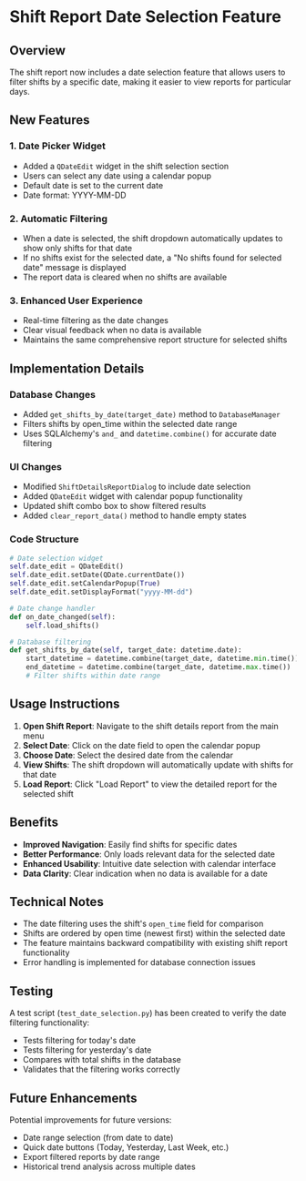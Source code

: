 # Shift Report Date Selection Feature

## Overview

The shift report now includes a date selection feature that allows users to filter shifts by a specific date, making it easier to view reports for particular days.

## New Features

### 1. Date Picker Widget
- Added a `QDateEdit` widget in the shift selection section
- Users can select any date using a calendar popup
- Default date is set to the current date
- Date format: YYYY-MM-DD

### 2. Automatic Filtering
- When a date is selected, the shift dropdown automatically updates to show only shifts for that date
- If no shifts exist for the selected date, a "No shifts found for selected date" message is displayed
- The report data is cleared when no shifts are available

### 3. Enhanced User Experience
- Real-time filtering as the date changes
- Clear visual feedback when no data is available
- Maintains the same comprehensive report structure for selected shifts

## Implementation Details

### Database Changes
- Added `get_shifts_by_date(target_date)` method to `DatabaseManager`
- Filters shifts by open_time within the selected date range
- Uses SQLAlchemy's `and_` and `datetime.combine()` for accurate date filtering

### UI Changes
- Modified `ShiftDetailsReportDialog` to include date selection
- Added `QDateEdit` widget with calendar popup functionality
- Updated shift combo box to show filtered results
- Added `clear_report_data()` method to handle empty states

### Code Structure
```python
# Date selection widget
self.date_edit = QDateEdit()
self.date_edit.setDate(QDate.currentDate())
self.date_edit.setCalendarPopup(True)
self.date_edit.setDisplayFormat("yyyy-MM-dd")

# Date change handler
def on_date_changed(self):
    self.load_shifts()

# Database filtering
def get_shifts_by_date(self, target_date: datetime.date):
    start_datetime = datetime.combine(target_date, datetime.min.time())
    end_datetime = datetime.combine(target_date, datetime.max.time())
    # Filter shifts within date range
```

## Usage Instructions

1. **Open Shift Report**: Navigate to the shift details report from the main menu
2. **Select Date**: Click on the date field to open the calendar popup
3. **Choose Date**: Select the desired date from the calendar
4. **View Shifts**: The shift dropdown will automatically update with shifts for that date
5. **Load Report**: Click "Load Report" to view the detailed report for the selected shift

## Benefits

- **Improved Navigation**: Easily find shifts for specific dates
- **Better Performance**: Only loads relevant data for the selected date
- **Enhanced Usability**: Intuitive date selection with calendar interface
- **Data Clarity**: Clear indication when no data is available for a date

## Technical Notes

- The date filtering uses the shift's `open_time` field for comparison
- Shifts are ordered by open time (newest first) within the selected date
- The feature maintains backward compatibility with existing shift report functionality
- Error handling is implemented for database connection issues

## Testing

A test script (`test_date_selection.py`) has been created to verify the date filtering functionality:
- Tests filtering for today's date
- Tests filtering for yesterday's date
- Compares with total shifts in the database
- Validates that the filtering works correctly

## Future Enhancements

Potential improvements for future versions:
- Date range selection (from date to date)
- Quick date buttons (Today, Yesterday, Last Week, etc.)
- Export filtered reports by date range
- Historical trend analysis across multiple dates 